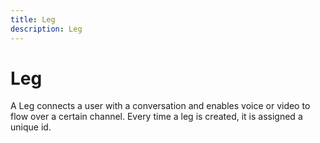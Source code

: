 ```yaml
---
title: Leg
description: Leg
---
```


# Leg

A Leg connects a user with a conversation and enables voice or video to flow over a certain channel. Every time a leg is created, it is assigned a unique id.

